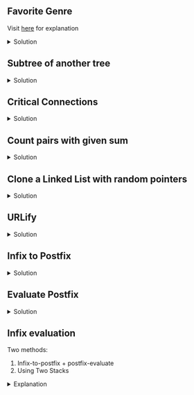 ## Favorite Genre
Visit [here](https://www.google.com/url?q=https://leetcode.com/discuss/interview-question/373006&sa=D&ust=1602672883036000&usg=AOvVaw16XOb-wL6mszWwy96jQLKX) for explanation
<details>
	<summary>Solution</summary>

```c++
    unordered_map<string,vector<string>> songsAndGenre(unordered_map<string,vector<string>>& users, unordered_map<string,vector<string>>& genres){
    unordered_map<string,string> songToGenre;
    unordered_map<string,unordered_map<string,int>> userToGenre;
    unordered_map<string,vector<string>> result;
    unordered_map<string,int> max;
    for(auto genre:genres)
    {
        for(auto song: genre.second)
        {
            songToGenre[song] = genre.first;
        }
    }
    
    for(auto user:users)
    {
        for(auto item:user.second)
        {
            userToGenre[user.first][songToGenre[item]]++;
            auto tempMax = userToGenre.at(user.first).at(songToGenre[item]);
            max[user.first] = std::max(tempMax,max[user.first]);
        }
    }
    
    for(auto user:userToGenre)
    {
        for(auto genre:user.second)
        {
            if(genre.second==max.at(user.first))
            {
                result[user.first].push_back(genre.first);
            }
        }
    }
    
    return result;
}

int main() {
    unordered_map<string,vector<string>> users;
    users["David"] = {"song1", "song2", "song3", "song4", "song8"};
    users["Emma"] = {"song5", "song6", "song7"};
    
    unordered_map<string,vector<string>> songs;
    songs["Rock"] = {"song1", "song3"};
    songs["Dubstep"] = {"song7"};
    songs["Techno"] = {"song2", "song4"};
    songs["Pop"] = {"song5", "song6"};
    songs["Jazz"] = {"song8", "song9"};

    auto result = songsAndGenre(users,songs);
    for(auto x: result)
    {
        cout<<x.first<<" : ";
        for(auto song:x.second)
        {
            cout<<song<<" ";
        }
        cout<<endl;
    }
    
    users.clear();
    songs.clear();
    
    users["David"] = {"song1", "song2"};
    users["Emma"] = {"song3", "song4"};
    
    result = songsAndGenre(users,songs);
    for(auto x: result)
    {
        cout<<x.first<<" : ";
        for(auto song:x.second)
        {
            cout<<song<<" ";
        }
        cout<<endl;
    } 
}
```
</details>

## Subtree of another tree
<details>
    <summary>Solution</summary>

```c++
class Solution {
public:
    bool inorder(TreeNode* s, TreeNode* t) {
        if(!s and !t) return true;
        if(!s or !t) return false;
        bool b1 = inorder(s->left, t->left);
        if(s->val!= t->val)
            return false;
        bool b2 = inorder(s->right, t->right);
        return b1 and b2;
    }
    bool isSubtree(TreeNode* s, TreeNode* t) {
        if(!s) return false;
        bool b1 = isSubtree(s->left, t);
        if(s->val == t->val and inorder(s, t)) return true;
        bool b2 = isSubtree(s->right, t);
        return b1 or b2;
    }
};
```
</details>

## Critical Connections
<details>
    <summary>Solution</summary>

```c++
class Solution {
public:
    vector<vector<int>> graph;
    vector<int> ranks;

    vector<vector<int>> criticalConnections(int n, vector<vector<int>>& connections) {
        graph.resize(n);
        for (auto& conn : connections) {
            graph[conn[0]].push_back(conn[1]);
            graph[conn[1]].push_back(conn[0]);
        }
        ranks.resize(n, -2);

        vector<vector<int>> res;
        dfs(0, 0, res);  
        return res;
    }

    int dfs(int node, int rank, vector<vector<int>>& res) {
        if (ranks[node] >= 0) return ranks[node];

        ranks[node] = rank;
        int minRank = rank;
        
        for (auto neighbor : graph[node]) {
            if (ranks[neighbor] == rank - 1 || ranks[neighbor] > rank) continue;
            int neighborRank = dfs(neighbor, rank + 1, res);
            minRank = min(minRank, neighborRank);
            if (neighborRank > rank) res.push_back({node, neighbor});
        }
        return minRank;
    }
};
```
</details>

## Count pairs with given sum
<details>
    <summary>Solution</summary>
    
```c++
int getPairsCount(int arr[], int n, int sum) {
    unordered_map<int, int> m; 
	int ans = 0;
  	for(int i = 0; i < n; i++) {
      if(m.count(sum - arr[i])) {
        ans += m[sum - arr[i]];
      }
      m[arr[i]]++;
    }
  	return ans;
}
```
</details>

## Clone a Linked List with random pointers
<details>
	<summary>Solution</summary>
	
```c++
/* Deep copies the linked list (along with random pointers) */
Node* Solution :: copyRandomList(Node* originalHead)
{
    // Handle the corner case
    if(!originalHead) return originalHead;
    
    // Create the head of the cloned linked list and store its reference permanently
    Node* clonedHead = new Node(originalHead->val, nullptr, nullptr);
    
    // Create iterators for both the linked lists
    Node* newHead = clonedHead;
    Node* oldHead = originalHead;
    
    // Create a map which facilitates going vertically down from the original to cloned node
    unordered_map<Node*, Node*> nodeJustBelow;
    
    /* Node to Node mapping is compulsory to deal with duplicates in the linked list */
    
    // Link the nodes vertically
    nodeJustBelow[oldHead] = newHead;
    
    // Check whether the next node exists or not
    while(oldHead->next)
    {
        // First, create the next node in the cloned list.
        newHead->next = new Node(oldHead->next->val, nullptr, nullptr);
        
        // After the node has been created, step on it by the new thread
        newHead = newHead->next;
        oldHead = oldHead->next;
        
        // After you've moved to the newly created node, connect it vertically
        nodeJustBelow[oldHead] = newHead;
    }
    
    /* The linked list has been cloned correctly (except the random pointers) */

    // Traverse both the lists together and fill the random pointers
    oldHead = originalHead;
    newHead = clonedHead;
    
    // As long as both the lists exist, correct the random pointers
    while(oldHead && newHead)
    {
        // Traverse the random pointer of the original list and go down vertically and connect it
        newHead->random = oldHead->random? nodeJustBelow[oldHead->random] : nullptr;
        
        // Move forward in both the lists
        oldHead = oldHead->next;
        newHead = newHead->next;
    }
    
    // Return the stored reference of the cloned list
    return clonedHead;
}
```
</details>

## URLify

<details>
	<summary>Solution</summary>

```c++
// Maximum length of string after modifications.
const int MAX = 1000;
 
// Replaces spaces with %20 in-place and returns
// new length of modified string. It returns -1
// if modified string cannot be stored in str[]
int replaceSpaces(char str[])
{
    // count spaces and find current length
    int space_count = 0, i;
    for (i = 0; str[i]; i++)
        if (str[i] == ' ')
            space_count++;
 
    // Remove trailing spaces
    while (str[i-1] == ' ')
    {
       space_count--;
       i--;
    }
 
    // Find new length.
    int new_length = i + space_count * 2 + 1;
 
    // New length must be smaller than length
    // of string provided.
    if (new_length > MAX)
        return -1;
 
    // Start filling character from end
    int index = new_length - 1;
 
    // Fill string termination.
    str[index--] = '\0';
 
    // Fill rest of the string from end
    for (int j=i-1; j>=0; j--)
    {
        // inserts %20 in place of space
        if (str[j] == ' ')
        {
            str[index] = '0';
            str[index - 1] = '2';
            str[index - 2] = '%';
            index = index - 3;
        }
        else
        {
            str[index] = str[j];
            index--;
        }
    }
 
    return new_length;
}
```
</details>

## Infix to Postfix
<details>
	<summary>Solution</summary>

```c++
//Function to return precedence of operators 
int prec(char c) 
{ 
    if(c == '^') 
    return 3; 
    else if(c == '*' || c == '/') 
    return 2; 
    else if(c == '+' || c == '-') 
    return 1; 
    else
    return -1; 
} 
// The main function to convert infix expression 
//to postfix expression 
void infixToPostfix(string s) 
{ 
    std::stack<char> st; 
    st.push('N'); 
    int l = s.length(); 
    string ns; 
    for(int i = 0; i < l; i++) 
    { 
        // If the scanned character is an operand, add it to output string. 
        if((s[i] >= 'a' && s[i] <= 'z')||(s[i] >= 'A' && s[i] <= 'Z')) 
        ns+=s[i]; 
  
        // If the scanned character is an ‘(‘, push it to the stack. 
        else if(s[i] == '(') 
          
        st.push('('); 
          
        // If the scanned character is an ‘)’, pop and to output string from the stack 
        // until an ‘(‘ is encountered. 
        else if(s[i] == ')') 
        { 
            while(st.top() != 'N' && st.top() != '(') 
            { 
                char c = st.top(); 
                st.pop(); 
               ns += c; 
            } 
            if(st.top() == '(') 
            { 
                char c = st.top(); 
                st.pop(); 
            } 
        } 
        //If an operator is scanned 
        else{ 
            while(st.top() != 'N' && prec(s[i]) <= prec(st.top())) 
            { 
                char c = st.top(); 
                st.pop(); 
                ns += c; 
            } 
            st.push(s[i]); 
        } 
    } 
    //Pop all the remaining elements from the stack 
    while(st.top() != 'N') 
    { 
        char c = st.top(); 
        st.pop(); 
        ns += c; 
    } 
    cout << ns << endl; 
}
```
</details>

## Evaluate Postfix

<details>
	<summary>Solution</summary>
	
```c++
int evalRPN(vector<string>& tokens) {
    stack<int> stn;
    for(auto s:tokens) {
        if(s.size()>1 || isdigit(s[0])) stn.push(stoi(s));
        else {
            auto x2=stn.top(); stn.pop();
            auto x1=stn.top(); stn.pop();
            switch(s[0]) {
                case '+': x1+=x2; break;
                case '-': x1-=x2; break;
                case '*': x1*=x2; break;
                case '/': x1/=x2; break;
            }
            stn.push(x1);
        }
    }
    return stn.top();
}
```
</details>

## Infix evaluation
Two methods:
1. Infix-to-postfix + postfix-evaluate
2. Using Two Stacks

<details>
	<summary>Explanation</summary>

In the usual arithmetic expressions the operator is written between the operands.  Such operators are called binary operators.
Such expressions are called infix expressions.  The operators + and - work as unary operators as well.
In the discussions below we consider all operators to be binary.

Assume,

1.  Permitted operands: A,B,C,D
2.  Permitted operators: +,-, *, /, ^(exponentiation)
3.  All values are float
4.  Blanks are permitted in expression
5.  Constants are not permitted in the expression
6.  Parenthesis are permitted

Given values of the operand A, B, C and D, the problem is to evaluate an expression of the form:  A+B*C-D.

Here is a simple algorithm:

We will use two stacks:

Operand stack: to keep values (numbers)  and
Operator stack: to keep operators (+, -, *, . and ^).  

In the following, “process” means, (i) pop operand stack once (value1) (ii) pop operator stack once (operator) (iii) pop operand stack again (value2) (iv) compute value1 operator  value2 (v) push the value obtained in operand stack.          

Algorithm:
```
Until the end of the expression is reached, get one character and perform only one of the steps (a) through (f):

(a) If the character is an operand, push it onto the operand stack.

(b) If the character is an operator, and the operator stack is empty then push it onto the operator stack.

(c) If the character is an operator and the operator stack is not empty, and the character's precedence is greater
    than the precedence of the stack top of operator stack,  then push the character onto the operator stack.

(d) If the character is "(", then push it onto operator stack.

(e) If the character is ")", then "process" as explained above until the corresponding "(" is encountered in operator stack.
    At this stage POP the operator stack and ignore "(."

(f) If cases (a), (b), (c), (d) and (e) do not apply, then process as explained above.
```
When there are no more input characters, keep processing until the operator stack becomes empty.
The values left in the operand stack is the final result of the expression.

</details>

